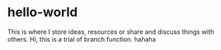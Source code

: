 # hello-world
This is where I store ideas, resources or share and discuss things with others.
Hi, this is a trial of branch function.
hahaha
